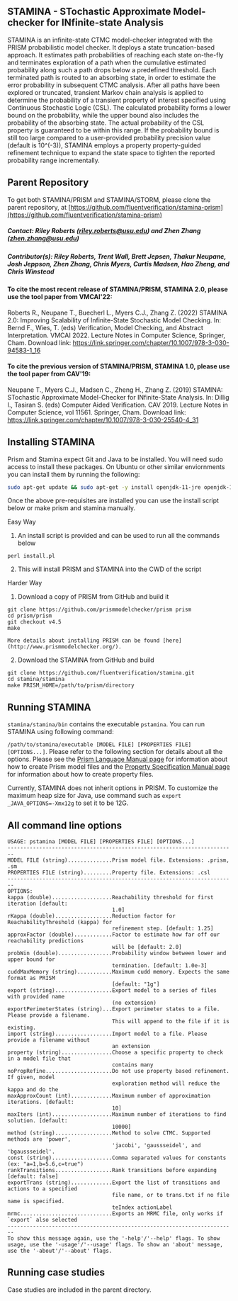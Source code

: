 ## STAMINA - STochastic Approximate Model-checker for INfinite-state Analysis

STAMINA is an infinite-state CTMC model-checker integrated with the PRISM probabilistic model checker. It deploys a state truncation-based approach. It estimates path probabilities of reaching each state on-the-fly and terminates exploration of a path when the cumulative estimated probability along such a path drops below a predefined threshold. Each terminated path is routed to an absorbing state, in order to estimate the error probability in subsequent CTMC analysis.  After all paths have been explored or truncated, transient Markov chain analysis is applied to determine the probability of a transient property of interest specified using Continuous Stochastic Logic (CSL).  The calculated probability forms a lower bound on the probability, while the upper bound also includes the probability of the absorbing state. The actual probability of the CSL property is guaranteed to be within this range. If the probability bound is still too large compared to a user-provided probability precision value (default is 10^(-3)), STAMINA employs a property property-guided refinement technique to expand the state space to tighten the reported probability range incrementally.


## Parent Repository

To get both STAMINA/PRISM and STAMINA/STORM, please clone the parent repository, at [https://github.com/fluentverification/stamina-prism](https://github.com/fluentverification/stamina-prism)

##### Contact: Riley Roberts (riley.roberts@usu.edu) and Zhen Zhang (zhen.zhang@usu.edu)

##### Contributor(s):  Riley Roberts, Trent Wall, Brett Jepsen, Thakur Neupane, Josh Jeppson, Zhen Zhang, Chris Myers, Curtis Madsen, Hao Zheng, and Chris Winstead

#### To cite the most recent release of STAMINA/PRISM, STAMINA 2.0, please use the tool paper from VMCAI'22:
Roberts R., Neupane T., Buecherl L., Myers C.J., Zhang Z. (2022) STAMINA 2.0: Improving Scalability of Infinite-State Stochastic Model Checking. In: Bernd F., Wies, T. (eds) Verification, Model Checking, and Abstract Interpretation. VMCAI 2022. Lecture Notes in Computer Science, Springer, Cham. Download link: https://link.springer.com/chapter/10.1007/978-3-030-94583-1_16

#### To cite the previous version of STAMINA/PRISM, STAMINA 1.0, please use the tool paper from CAV'19:
Neupane T., Myers C.J., Madsen C., Zheng H., Zhang Z. (2019) STAMINA: STochastic Approximate Model-Checker for INfinite-State Analysis. In: Dillig I., Tasiran S. (eds) Computer Aided Verification. CAV 2019. Lecture Notes in Computer Science, vol 11561. Springer, Cham. Download link: https://link.springer.com/chapter/10.1007/978-3-030-25540-4_31

## Installing STAMINA

Prism and Stamina expect Git and Java to be installed. You will need sudo access to install these packages. On Ubuntu or other similar enviornments you can install them by running the following:

```bash
sudo apt-get update && sudo apt-get -y install openjdk-11-jre openjdk-11-jdk git build-essential
```

Once the above pre-requisites are installed you can use the install script below or make prism and stamina manually.

Easy Way
1. An install script is provided and can be used to run all the commands below
```shell
perl install.pl
```
2. This will install PRISM and STAMINA into the CWD of the script

Harder Way
1. Download a copy of PRISM from GitHub and build it
```shell
git clone https://github.com/prismmodelchecker/prism prism
cd prism/prism
git checkout v4.5
make
```

  	More details about installing PRISM can be found [here](http://www.prismmodelchecker.org/).

2. Download the STAMINA from GitHub and build
```shell
git clone https://github.com/fluentverification/stamina.git
cd stamina/stamina
make PRISM_HOME=/path/to/prism/directory
```

## Running STAMINA

``stamina/stamina/bin`` contains the executable `pstamina`. You can run STAMINA using following command:

`/path/to/stamina/executable [MODEL FILE] [PROPERTIES FILE] [OPTIONS...]`. Please refer to the following section for details about all the options. Please see the [Prism Language Manual page](https://www.prismmodelchecker.org/manual/ThePRISMLanguage/Introduction) for information about how to create Prism model files and the [Property Specification Manual page](https://www.prismmodelchecker.org/manual/PropertySpecification/Introduction) for information about how to create property files.

Currently, STAMINA does not inherit options in PRISM. To customize the maximum heap size for Java, use command such as `export _JAVA_OPTIONS=-Xmx12g` to set it to be 12G.


## All command line options

```
USAGE: pstamina [MODEL FILE] [PROPERTIES FILE] [OPTIONS...]
------------------------------------------------------------------------
MODEL FILE (string)..............Prism model file. Extensions: .prism, .sm
PROPERTIES FILE (string).........Property file. Extensions: .csl
------------------------------------------------------------------------
OPTIONS:
kappa (double)...................Reachability threshold for first iteration [default:
                                 1.0]
rKappa (double)..................Reduction factor for ReachabilityThreshold (kappa) for
                                 refinement step. [default: 1.25]
approxFactor (double)............Factor to estimate how far off our reachability predictions
                                 will be [default: 2.0]
probWin (double).................Probability window between lower and upper bound for
                                 termination. [default: 1.0e-3]
cuddMaxMemory (string)...........Maximum cudd memory. Expects the same format as PRISM
                                 [default: "1g"]
export (string)..................Export model to a series of files with provided name
                                 (no extension)
exportPerimeterStates (string)...Export perimeter states to a file. Please provide a filename.
                                 This will append to the file if it is existing.
import (string)..................Import model to a file. Please provide a filename without
                                 an extension
property (string)................Choose a specific property to check in a model file that
                                 contains many
noPropRefine.....................Do not use property based refinement. If given, model
                                 exploration method will reduce the kappa and do the
maxApproxCount (int).............Maximum number of approximation iterations. [default:
                                 10]
maxIters (int)...................Maximum number of iterations to find solution. [default:
                                 10000]
method (string)..................Method to solve CTMC. Supported methods are 'power',
                                 'jacobi', 'gaussseidel', and 'bgaussseidel'.
const (string)...................Comma separated values for constants (ex: "a=1,b=5.6,c=true")
rankTransitions..................Rank transitions before expanding [default: false]
exportTrans (string).............Export the list of transitions and actions to a specified
                                 file name, or to trans.txt if no file name is specified.
                                 teIndex actionLabel
mrmc.............................Exports an MRMC file, only works if `export` also selected
------------------------------------------------------------------------
To show this message again, use the '-help'/'--help' flags. To show usage, use the '-usage'/'--usage' flags. To show an 'about' message, use the '-about'/'--about' flags.

```

## Running case studies

Case studies are included in the parent directory.
